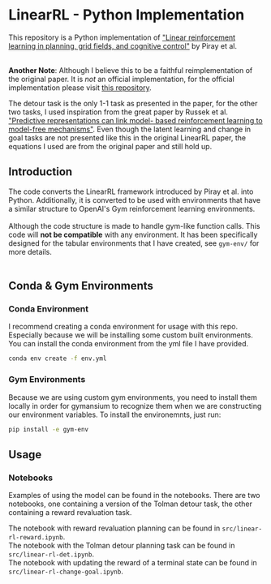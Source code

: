 # LinearRL - Python Implementation
This repository is a Python implementation of ["Linear reinforcement learning in planning, grid fields, and cognitive control"](https://www.nature.com/articles/s41467-021-25123-3) by Piray et al. <br> <br>

**Another Note**: Although I believe this to be a faithful reimplementation of the original paper. It is *not* an official implementation, for the official implementation please visit [this repository](https://github.com/payampiray/LinearRL/). <br>

The detour task is the only 1-1 task as presented in the paper, for the other two tasks, I used inspiration from the great paper by Russek et al. ["Predictive representations can link model- based reinforcement learning to model-free mechanisms"](https://journals.plos.org/ploscompbiol/article?id=10.1371/journal.pcbi.1005768). Even though the latent learning and change in goal tasks are not presented like this in the original LinearRL paper, the equations I used are from the original paper and still hold up.

## Introduction
The code converts the LinearRL framework introduced by Piray et al. into Python. Additionally, it is converted to be used with environments that have a similar structure to OpenAI's Gym reinforcement learning environments. <br> <br>
Although the code structure is made to handle gym-like function calls. This code will **not be compatible** with any environment. It has been specifically designed for the tabular environments that I have created, see `gym-env/` for more details. <br> <br>

## Conda & Gym Environments
### Conda Environment
I recommend creating a conda environment for usage with this repo. Especially because we will be installing some custom built environments. You can install the conda environment from the yml file I have provided.
```bash
conda env create -f env.yml
```

### Gym Environments
Because we are using custom gym environments, you need to install them locally in order for gymansium to recognize them when we are constructing our environment variables. To install the environemnts, just run:
```bash
pip install -e gym-env
```

## Usage
### Notebooks
Examples of using the model can be found in the notebooks. There are two notebooks, one containing a version of the Tolman detour task, the other containing a reward revaluation task.

The notebook with reward revaluation planning can be found in `src/linear-rl-reward.ipynb`. <br>
The notebook with the Tolman detour planning task can be found in `src/linear-rl-det.ipynb`. <br>
The notebook with updating the reward of a terminal state can be found in `src/linear-rl-change-goal.ipynb`.